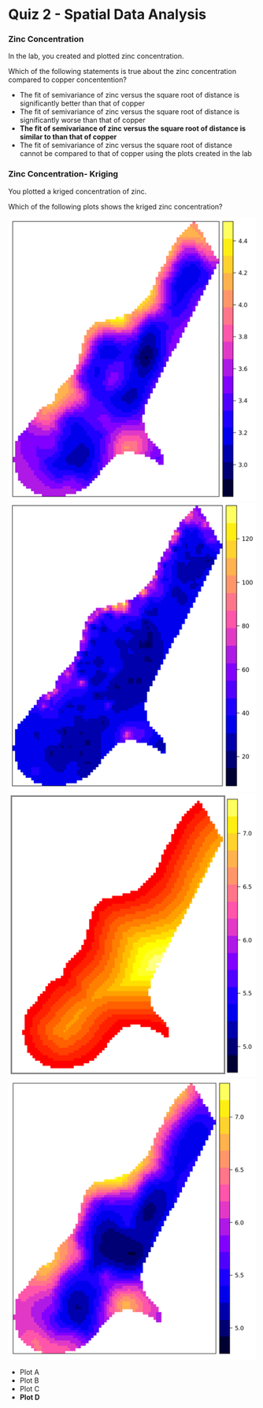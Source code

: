 # Quiz 2 - Spatial Data Analysis

### Zinc Concentration

In the lab, you created and plotted zinc concentration.

Which of the following statements is true about the zinc concentration compared to copper concentention?

- The fit of semivariance of zinc versus the square root of distance is significantly better than that of copper
- The fit of semivariance of zinc versus the square root of distance is significantly worse than that of copper
- **The fit of semivariance of zinc versus the square root of distance is similar to than that of copper**
- The fit of semivariance of zinc versus the square root of distance cannot be compared to that of copper using the plots created in the lab

### Zinc Concentration- Kriging

You plotted a kriged concentration of zinc.

Which of the following plots shows the kriged zinc concentration?

![](img/Krige1.png)
![](img/Krige2.png)
![](img/Krige3.png)
![](img/Krige4.png)

- Plot A
- Plot B
- Plot C
- **Plot D**